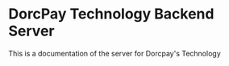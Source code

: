 # DorcPay Technology Backend Server

This is a documentation of the server for Dorcpay's Technology
